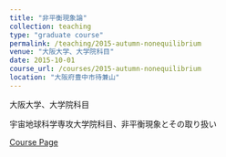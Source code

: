 ```yaml
---
title: "非平衡現象論"
collection: teaching
type: "graduate course"
permalink: /teaching/2015-autumn-nonequilibrium
venue: "大阪大学、大学院科目"
date: 2015-10-01
course_url: /courses/2015-autumn-nonequilibrium
location: "大阪府豊中市待兼山"
---
```


大阪大学、大学院科目

宇宙地球科学専攻大学院科目、非平衡現象とその取り扱い


<a href='https://stsykw.github.io/courses/2015-autumn-nonequilibrium'>Course Page</a>

